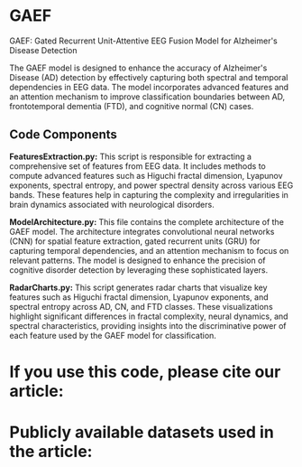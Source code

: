 # GAEF
GAEF: Gated Recurrent Unit-Attentive EEG Fusion Model for Alzheimer's Disease Detection

The GAEF model is designed to enhance the accuracy of Alzheimer's Disease (AD) detection by effectively capturing both spectral and temporal dependencies in EEG data. The model incorporates advanced features and an attention mechanism to improve classification boundaries between AD, frontotemporal dementia (FTD), and cognitive normal (CN) cases.

## Code Components

**FeaturesExtraction.py:** This script is responsible for extracting a comprehensive set of features from EEG data. It includes methods to compute advanced features such as Higuchi fractal dimension, Lyapunov exponents, spectral entropy, and power spectral density across various EEG bands. These features help in capturing the complexity and irregularities in brain dynamics associated with neurological disorders.

**ModelArchitecture.py:** This file contains the complete architecture of the GAEF model. The architecture integrates convolutional neural networks (CNN) for spatial feature extraction, gated recurrent units (GRU) for capturing temporal dependencies, and an attention mechanism to focus on relevant patterns. The model is designed to enhance the precision of cognitive disorder detection by leveraging these sophisticated layers.

**RadarCharts.py:** This script generates radar charts that visualize key features such as Higuchi fractal dimension, Lyapunov exponents, and spectral entropy across AD, CN, and FTD classes. These visualizations highlight significant differences in fractal complexity, neural dynamics, and spectral characteristics, providing insights into the discriminative power of each feature used by the GAEF model for classification.

# If you use this code, please cite our article:

# Publicly available datasets used in the article:

